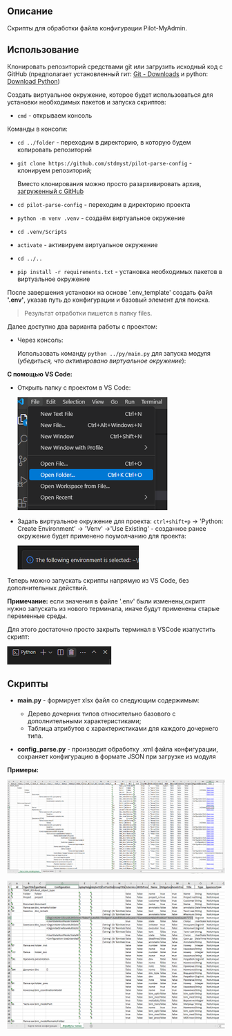 ## Описание
Скрипты для обработки файла конфигурации Pilot-MyAdmin.

## Использование

Клонировать репозиторий средствами git или загрузить исходный код с GitHub (предполагает установленный гит: [Git - Downloads](https://git-scm.com/downloads) и python: [Download Python](https://www.python.org/downloads/))

Создать виртуальное окружение, которое будет использоваться для установки необходимых пакетов и запуска скриптов:

- `cmd` - открываем консоль

Команды в консоли:

- `cd ../folder` - переходим в директорию, в которую будем копировать репозиторий

- `git clone https://github.com/stdmyst/pilot-parse-config` - клонируем репозиторий;
    
    Вместо клонирования можно просто разархивировать архив, [загруженный с GitHub](https://github.com/stdmyst/pilot-parse-config/archive/refs/heads/master.zip)

- `cd pilot-parse-config` - переходим в директорию проекта

- `python -m venv .venv` - создаём виртуальное окружение

- `cd .venv/Scripts`

- `activate` - активируем виртуальное окружение

- `cd ../..`

- `pip install -r requirements.txt` - установка необходимых пакетов в виртуальное окружение

После завершения установки на основе '.env_template' создать файл **'.env'**, указав путь до конфигурации и базовый элемент для поиска.

> Результат отработки пишется в папку files.

Далее доступно два варианта работы с проектом:

- Через консоль:
    
    Использовать команду `python ../py/main.py` для запуска модуля (*убедиться, что активировано виртуальное окружение*):

**С помощью VS Code:**

- Открыть папку с проектом в VS Code:

    ![](images/example_vscode.png)

- Задать виртуальное окружение для проекта: `ctrl+shift+p` -> 'Python: Create Environment' -> 'Venv' ->'Use Existing' - созданное ранее окружение будет применено поумолчанию для проекта:

    ![](images/example_vscode_env.png)

Теперь можно запускать скрипты напрямую из VS Code, без дополнительных действий.

**Примечание:** если значения в файле '.env' были изменены,скрипт нужно запускать из нового терминала, иначе будут применены старые переменные среды.

Для этого достаточно просто закрыть терминал в VSCode изапустить скрипт:

![](images/example_vscode_kill_terminal.png)



## Скрипты

- **main.py** - формирует xlsx файл со следующим содержимым:

    - Дерево дочерних типов относительно базового с дополнительными характеристиками;
    - Таблица атрибутов с характеристиками для каждого дочернего типа.

- **config_parse.py** - производит обработку .xml файла конфигурации, сохраняет конфигурацию в формате JSON при загрузке из модуля

**Примеры:**

![](images/example_1.png)

![](images/example_2.png)